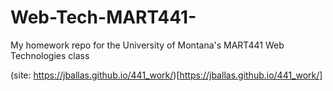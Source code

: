 # Web-Tech-MART441-
My homework repo for the University of Montana's MART441 Web Technologies class

(site: https://jballas.github.io/441_work/)[https://jballas.github.io/441_work/]
